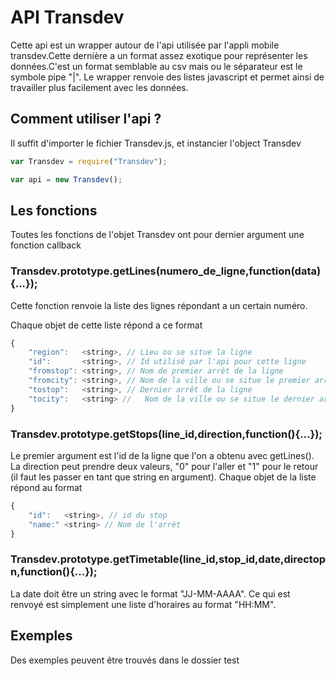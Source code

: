 # API Transdev

Cette api est un wrapper autour de l'api utilisée par l'appli mobile transdev.Cette
dernière a un format assez exotique pour représenter les données.C'est un format
semblable au csv mais ou le séparateur est le symbole pipe "|".
Le wrapper renvoie des listes javascript et permet ainsi de travailler plus facilement
avec les données.

## Comment utiliser l'api ?

Il suffit d'importer le fichier Transdev.js, et instancier l'object Transdev

```javascript
var Transdev = require("Transdev");

var api = new Transdev();
```

## Les fonctions
Toutes les fonctions de l'objet Transdev ont pour dernier argument une fonction callback

### Transdev.prototype.getLines(numero_de_ligne,function(data){...});
Cette fonction renvoie la liste des lignes répondant a un certain numéro.

Chaque objet de cette liste répond a ce format
```javascript
{
	"region":   <string>, // Lieu ou se situe la ligne
	"id":       <string>, // Id utilisé par l'api pour cette ligne
	"fromstop": <string>, // Nom de premier arrêt de la ligne
	"fromcity": <string>, // Nom de la ville ou se situe le premier arrêt
	"tostop":   <string>, // Dernier arrêt de la ligne
	"tocity":   <string> //   Nom de la ville ou se situe le dernier arrêt
}
```

### Transdev.prototype.getStops(line_id,direction,function(){...});

Le premier argument est l'id de la ligne que l'on a obtenu avec getLines().
La direction peut prendre deux valeurs, "0" pour l'aller et "1" pour le retour (il faut les passer en tant que string en argument).
Chaque objet de la liste répond au format
```javascript
{
	"id":   <string>, // id du stop
	"name:" <string> // Nom de l'arrêt
}
```

### Transdev.prototype.getTimetable(line_id,stop_id,date,directopn,function(){...});

La date doit être un string avec le format "JJ-MM-AAAA". Ce qui est renvoyé est simplement une liste d'horaires au format "HH:MM".

## Exemples
Des exemples peuvent être trouvés dans le dossier test
